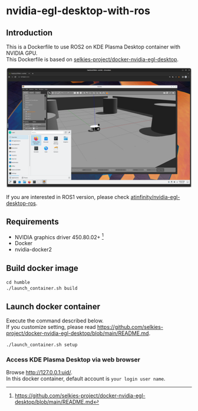 # nvidia-egl-desktop-with-ros
## Introduction

This is a Dockerfile to use ROS2 on KDE Plasma Desktop container with NVIDIA GPU.  
This Dockerfile is based on [selkies-project/docker-nvidia-egl-desktop](https://github.com/selkies-project/docker-nvidia-egl-desktop).

![](nvidia-egl-desktop-ros2-screenshot.png)

If you are interested in ROS1 version, please check [atinfinity/nvidia-egl-desktop-ros](https://github.com/atinfinity/nvidia-egl-desktop-ros).

## Requirements

- NVIDIA graphics driver 450.80.02+ [^1]
- Docker
- nvidia-docker2

## Build docker image

```
cd humble
./launch_container.sh build
```


## Launch docker container

Execute the command described below.  
If you customize setting, please read <https://github.com/selkies-project/docker-nvidia-egl-desktop/blob/main/README.md>.

```
./launch_container.sh setup
```

### Access KDE Plasma Desktop via web browser

Browse <http://127.0.0.1:uid/>.  
In this docker container, default account is `your login user name`.  

[^1]: <https://github.com/selkies-project/docker-nvidia-egl-desktop/blob/main/README.md>
